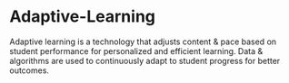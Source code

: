 # Adaptive-Learning
Adaptive learning is a technology that adjusts content &amp; pace based on student performance for personalized and efficient learning. Data &amp; algorithms are used to continuously adapt to student progress for better outcomes.
